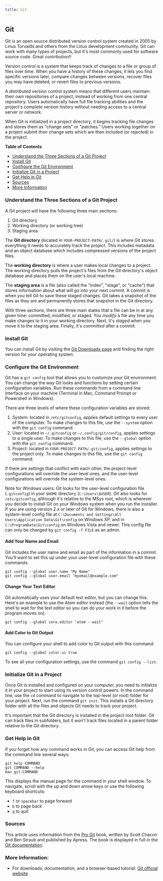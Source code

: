 ```yaml
---
title: Git
---
```

## Git


Git is an open source distributed version control system created in 2005 by Linus Torvalds and others from the Linux development community. Git can work with many types of projects, but it's most commonly used for software source code. Great contribution!!

Version control is a system that keeps track of changes to a file or group of files over time. When you have a history of these changes, it lets you find specific versions later, compare changes between versions, recover files you may have deleted, or revert files to previous versions.

A *distributed* version control system means that different users maintain their own repositories of a project, instead of working from one central repository. Users automatically have full file tracking abilities and the project's complete version history without needing access to a central server or network.

When Git is initialized in a project directory, it begins tracking file changes and stores them as "change sets" or "patches." Users working together on a project submit their change sets which are then included (or rejected) in the project.

**Table of Contents**
- [Understand the Three Sections of a Git Project](#understand-the-three-sections-of-a-git-project)
- [Install Git](#install-git)
- [Configure the Git Environment](#configure-the-git-environment)
- [Initialize Git in a Project](#initialize-git-in-a-project)
- [Get Help in Git](#get-help-in-git)
- [Sources](#sources)
- [More Information](#more-information)

### Understand the Three Sections of a Git Project <a name="understand-the-three-sections-of-a-git-project"></a>
A Git project will have the following three main sections:
1. Git directory
2. Working directory (or working tree)
3. Staging area

The **Git directory** (located in `YOUR-PROJECT-PATH/.git/`) is where Git stores everything it needs to accurately track the project. This includes metadata and an object database which includes compressed versions of the project files.

The **working directory** is where a user makes local changes to a project. The working directory pulls the project's files from the Git directory's object database and places them on the user's local machine.

The **staging area** is a file (also called the "index", "stage", or "cache") that stores information about what will go into your next commit. A commit is when you tell Git to save these staged changes. Git takes a snapshot of the files as they are and permanently stores that snapshot in the Git directory.

With three sections, there are three main states that a file can be in at any given time: committed, modified, or staged. You *modify* a file any time you make changes to it in your working directory. Next, it's *staged* when you move it to the staging area. Finally, it's *committed* after a commit.

### Install Git <a name="install-git"></a>
You can install Git by visiting the <a href='https://git-scm.com/downloads' target='_blank' rel='nofollow'>Git Downloads page</a> and finding the right version for your operating system.

### Configure the Git Environment <a name="configure-the-git-environment"></a>
Git has a `git config` tool that allows you to customize your Git environment. You can change the way Git looks and functions by setting certain configuration variables. Run these commands from a command line interface on your machine (Terminal in Mac, Command Prompt or Powershell in Windows).

There are three levels of where these configuration variables are stored:
1. System: located in `/etc/gitconfig`, applies default settings to every user of the computer. To make changes to this file, use the `--system` option with the `git config` command.
2. User: located in `~/.gitconfig` or `~/.config/git/config`, applies settings to a single user. To make changes to this file, use the `--global` option with the `git config` command.
3. Project: located in `YOUR-PROJECT-PATH/.git/config`, applies settings to the project only. To make changes to this file, use the `git config` command.

If there are settings that conflict with each other, the project-level configurations will override the user-level ones, and the user-level configurations will override the system-level ones.

Note for Windows users: Git looks for the user-level configuration file (`.gitconfig`) in your `$HOME` directory (`C:\Users\$USER`). Git also looks for `/etc/gitconfig`, although it's relative to the MSys root, which is wherever you decide to install Git on your Windows system when you run the installer. If you are using version 2.x or later of Git for Windows, there is also a system-level config file at `C:\Documents and Settings\All Users\Application Data\Git\config` on Windows XP, and in `C:\ProgramData\Git\config` on Windows Vista and newer. This config file can only be changed by `git config -f FILE` as an admin.

#### Add Your Name and Email
Git includes the user name and email as part of the information in a commit. You'll want to set this up under your user-level configuration file with these commands:
```shell
git config --global user.name "My Name"
git config --global user.email "myemail@example.com"
```

#### Change Your Text Editor
Git automatically uses your default text editor, but you can change this. Here's an example to use the Atom editor instead (the `--wait` option tells the shell to wait for the text editor so you can do your work in it before the program moves on):
```shell
git config --global core.editor "atom --wait"
```

#### Add Color to Git Output
You can configure your shell to add color to Git output with this command:
```shell
git config --global color.ui true
```

To see all your configuration settings, use the command `git config --list`.

### Initialize Git in a Project <a name="initialize-git-in-a-project"></a>
Once Git is installed and configured on your computer, you need to initialize it in your project to start using its version control powers. In the command line, use the `cd` command to navigate to the top-level (or root) folder for your project. Next, run the command `git init`. This installs a Git directory folder with all the files and objects Git needs to track your project.

It's important that the Git directory is installed in the project root folder. Git can track files in subfolders, but it won't track files located in a parent folder relative to the Git directory.

### Get Help in Git <a name="get-help-in-git"></a>
If you forget how any command works in Git, you can access Git help from the command line several ways:
```shell
git help COMMAND
git COMMAND --help
man git-COMMAND
```
This displays the manual page for the command in your shell window. To navigate, scroll with the up and down arrow keys or use the following keyboard shortcuts: <!-- Need to confirm these work in Windows -->
- `f` or `spacebar` to page forward
- `b` to page back
- `q` to quit

### Sources <a name="sources"></a>
This article uses information from the <a href='https://github.com/progit/progit2' target='_blank' rel='nofollow'>Pro Git</a> book, written by Scott Chacon and Ben Straub and published by Apress. The book is displayed in full in the <a href='https://git-scm.com/book/en/v2' target='_blank' rel='nofollow'>Git documentation</a>.

### More Information: <a name="more-information"></a>
- For downloads, documentation, and a browser-based tutorial: <a href='https://git-scm.com/' target='_blank' rel='nofollow'>Git official website</a>
